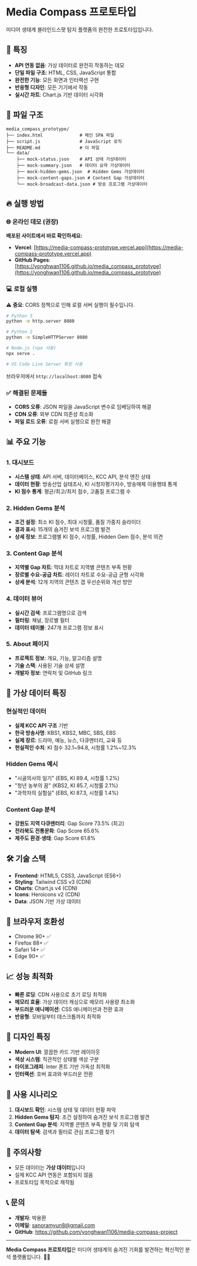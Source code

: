 # Media Compass 프로토타입

미디어 생태계 블라인드스팟 탐지 플랫폼의 완전한 프로토타입입니다.

## 🚀 특징

- **API 연동 없음**: 가상 데이터로 완전히 작동하는 데모
- **단일 파일 구조**: HTML, CSS, JavaScript 통합
- **완전한 기능**: 모든 화면과 인터랙션 구현
- **반응형 디자인**: 모든 기기에서 작동
- **실시간 차트**: Chart.js 기반 데이터 시각화

## 📁 파일 구조

```
media_compass_prototype/
├── index.html              # 메인 SPA 파일
├── script.js               # JavaScript 로직
├── README.md               # 이 파일
└── data/
    ├── mock-status.json    # API 상태 가상데이터
    ├── mock-summary.json   # 데이터 요약 가상데이터
    ├── mock-hidden-gems.json  # Hidden Gems 가상데이터
    ├── mock-content-gaps.json # Content Gap 가상데이터
    └── mock-broadcast-data.json # 방송 프로그램 가상데이터
```

## 🔥 실행 방법

### 🌐 온라인 데모 (권장)
**배포된 사이트에서 바로 확인하세요:**
- **Vercel**: [https://media-compass-prototype.vercel.app](https://media-compass-prototype.vercel.app)
- **GitHub Pages**: [https://yonghwan1106.github.io/media_compass_prototype](https://yonghwan1106.github.io/media_compass_prototype)

### 💻 로컬 실행
⚠️ **중요**: CORS 정책으로 인해 로컬 서버 실행이 필수입니다.

```bash
# Python 3
python -m http.server 8080

# Python 2
python -m SimpleHTTPServer 8080

# Node.js (npx 사용)
npx serve .

# VS Code Live Server 확장 사용
```

브라우저에서 `http://localhost:8080` 접속

### ✅ 해결된 문제들
- **CORS 오류**: JSON 파일을 JavaScript 변수로 임베딩하여 해결
- **CDN 오류**: 외부 CDN 의존성 최소화
- **파일 로드 오류**: 로컬 서버 실행으로 완전 해결

## 📊 주요 기능

### 1. 대시보드
- **시스템 상태**: API 서버, 데이터베이스, KCC API, 분석 엔진 상태
- **데이터 현황**: 방송산업 실태조사, KI 시청자평가지수, 방송매체 이용행태 통계
- **KI 점수 통계**: 평균/최고/최저 점수, 고품질 프로그램 수

### 2. Hidden Gems 분석
- **조건 설정**: 최소 KI 점수, 최대 시청률, 품질 가중치 슬라이더
- **결과 표시**: 15개의 숨겨진 보석 프로그램 발견
- **상세 정보**: 프로그램별 KI 점수, 시청률, Hidden Gem 점수, 분석 의견

### 3. Content Gap 분석
- **지역별 Gap 차트**: 막대 차트로 지역별 콘텐츠 부족 현황
- **장르별 수요-공급 차트**: 레이더 차트로 수요-공급 균형 시각화
- **상세 분석**: 12개 지역의 콘텐츠 갭 우선순위와 개선 방안

### 4. 데이터 뷰어
- **실시간 검색**: 프로그램명으로 검색
- **필터링**: 채널, 장르별 필터
- **데이터 테이블**: 247개 프로그램 정보 표시

### 5. About 페이지
- **프로젝트 정보**: 개요, 기능, 알고리즘 설명
- **기술 스택**: 사용된 기술 상세 설명
- **개발자 정보**: 연락처 및 GitHub 링크

## 🎯 가상 데이터 특징

### 현실적인 데이터
- **실제 KCC API 구조** 기반
- **한국 방송사명**: KBS1, KBS2, MBC, SBS, EBS
- **실제 장르**: 드라마, 예능, 뉴스, 다큐멘터리, 교육 등
- **현실적인 수치**: KI 점수 32.1~94.8, 시청률 1.2%~12.3%

### Hidden Gems 예시
- "시골의사의 일기" (EBS, KI 89.4, 시청률 1.2%)
- "청년 농부의 꿈" (KBS2, KI 85.7, 시청률 2.1%)
- "과학자의 실험실" (EBS, KI 87.3, 시청률 1.4%)

### Content Gap 분석
- **강원도 지역 다큐멘터리**: Gap Score 73.5% (최고)
- **전라북도 전통문화**: Gap Score 65.6%
- **제주도 환경·생태**: Gap Score 61.8%

## 🛠 기술 스택

- **Frontend**: HTML5, CSS3, JavaScript (ES6+)
- **Styling**: Tailwind CSS v3 (CDN)
- **Charts**: Chart.js v4 (CDN)
- **Icons**: Heroicons v2 (CDN)
- **Data**: JSON 기반 가상 데이터

## 🔧 브라우저 호환성

- Chrome 90+ ✅
- Firefox 88+ ✅  
- Safari 14+ ✅
- Edge 90+ ✅

## 📈 성능 최적화

- **빠른 로딩**: CDN 사용으로 초기 로딩 최적화
- **메모리 효율**: 가상 데이터 캐싱으로 메모리 사용량 최소화
- **부드러운 애니메이션**: CSS 애니메이션과 전환 효과
- **반응형**: 모바일부터 데스크톱까지 최적화

## 🎨 디자인 특징

- **Modern UI**: 깔끔한 카드 기반 레이아웃
- **색상 시스템**: 직관적인 상태별 색상 구분
- **타이포그래피**: Inter 폰트 기반 가독성 최적화
- **인터랙션**: 호버 효과와 부드러운 전환

## 📝 사용 시나리오

1. **대시보드 확인**: 시스템 상태 및 데이터 현황 파악
2. **Hidden Gems 탐지**: 조건 설정하여 숨겨진 보석 프로그램 발견
3. **Content Gap 분석**: 지역별 콘텐츠 부족 현황 및 기회 탐색
4. **데이터 탐색**: 검색과 필터로 관심 프로그램 찾기

## 🚨 주의사항

- 모든 데이터는 **가상 데이터**입니다
- 실제 KCC API 연동은 포함되지 않음
- 프로토타입 목적으로 제작됨

## 📞 문의

- **개발자**: 박용환
- **이메일**: sanoramyun8@gmail.com
- **GitHub**: https://github.com/yonghwan1106/media-compass-project

---

**Media Compass 프로토타입**은 미디어 생태계의 숨겨진 기회를 발견하는 혁신적인 분석 플랫폼입니다. 🎯✨